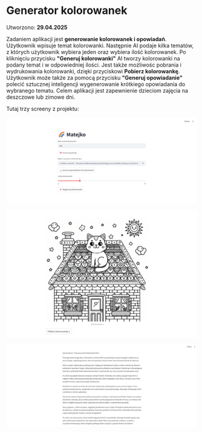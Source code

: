 # Generator kolorowanek

Utworzono: **29.04.2025**

Zadaniem aplikacji jest **generowanie kolorowanek i opowiadań**. Użytkownik wpisuje temat kolorowanki. Następnie AI podaje kilka tematów, z których użytkownik wybiera jeden oraz wybiera ilość kolorowanek. Po kliknięciu przycisku **"Generuj kolorowanki"** AI tworzy kolorowanki na podany temat i w odpowiedniej ilości. Jest także możliwośc pobrania i wydrukowania kolorowanki, dzięki przyciskowi **Pobierz kolorowankę**. Użytkownik może także za pomocą przycisku **"Generuj opowiadanie"** polecić sztucznej inteligencji wygenerowanie krótkiego opowiadania do wybranego tematu. Celem aplikacji jest zapewnienie dzieciom zajęcia na deszczowe lub zimowe dni. 


Tutaj trzy screeny z projektu:

![Widok początkowy](images/Matejko.png)

![Kolorowanka](images/Matejko2.png)

![Opowiadanie](images/Matejko3.png)